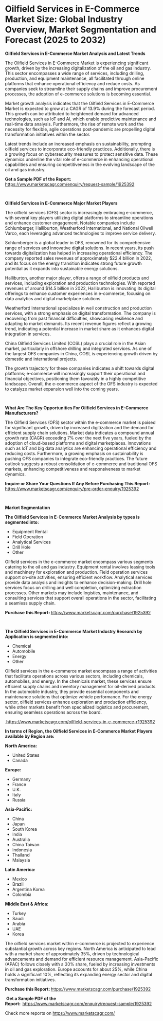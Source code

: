 <p><h1>Oilfield Services in E-Commerce Market Size: Global Industry Overview, Market Segmentation and Forecast (2025 to 2032)</h1></p><p><strong>Oilfield Services in E-Commerce Market Analysis and Latest Trends</strong></p>
<p><p>The Oilfield Services in E-Commerce Market is experiencing significant growth, driven by the increasing digitalization of the oil and gas industry. This sector encompasses a wide range of services, including drilling, production, and equipment maintenance, all facilitated through online platforms that enhance operational efficiency and reduce costs. As companies seek to streamline their supply chains and improve procurement processes, the adoption of e-commerce solutions is becoming essential.</p><p>Market growth analysis indicates that the Oilfield Services in E-Commerce Market is expected to grow at a CAGR of 13.9% during the forecast period. This growth can be attributed to heightened demand for advanced technologies, such as IoT and AI, which enable predictive maintenance and real-time data analysis. Furthermore, the rise of remote work and the necessity for flexible, agile operations post-pandemic are propelling digital transformation initiatives within the sector.</p><p>Latest trends include an increased emphasis on sustainability, prompting oilfield services to incorporate eco-friendly practices. Additionally, there is a growing focus on cybersecurity measures to protect sensitive data. These dynamics underline the vital role of e-commerce in enhancing operational capabilities and ensuring competitiveness in the evolving landscape of the oil and gas industry.</p></p>
<p><strong>Get a Sample PDF of the Report:&nbsp;</strong> <a href="https://www.marketscagr.com/enquiry/request-sample/1925392?utm_campaign=3578&utm_medium=2&utm_source=Github&utm_content=ia&utm_term=28032025&utm_id=oilfield-services-in-e-commerce">https://www.marketscagr.com/enquiry/request-sample/1925392</a></p>
<p>&nbsp;</p>
<p><strong>Oilfield Services in E-Commerce Major Market Players</strong></p>
<p><p>The oilfield services (OFS) sector is increasingly embracing e-commerce, with several key players utilizing digital platforms to streamline operations and enhance customer engagement. Notable companies include Schlumberger, Halliburton, Weatherford International, and National Oilwell Varco, each leveraging advanced technologies to improve service delivery.</p><p>Schlumberger is a global leader in OFS, renowned for its comprehensive range of services and innovative digital solutions. In recent years, its push towards digitalization has helped in increasing operational efficiency. The company reported sales revenues of approximately $22.4 billion in 2022, and its focus on the energy transition indicates strong future growth potential as it expands into sustainable energy solutions.</p><p>Halliburton, another major player, offers a range of oilfield products and services, including exploration and production technologies. With reported revenues of around $14.5 billion in 2022, Halliburton is innovating its digital offerings to enhance customer experiences in e-commerce, focusing on data analytics and digital marketplace solutions.</p><p>Weatherford International specializes in well construction and production services, with a strong emphasis on digital transformation. The company is recovering from past financial difficulties, showcasing resilience and adapting to market demands. Its recent revenue figures reflect a growing trend, indicating a potential increase in market share as it enhances digital integration in services.</p><p>China Oilfield Services Limited (COSL) plays a crucial role in the Asian market, particularly in offshore drilling and integrated services. As one of the largest OFS companies in China, COSL is experiencing growth driven by domestic and international projects.</p><p>The growth trajectory for these companies indicates a shift towards digital platforms; e-commerce will increasingly support their operational and financial objectives, positioning them favorably in a highly competitive landscape. Overall, the e-commerce aspect of the OFS industry is expected to catalyze market expansion well into the coming years.</p></p>
<p>&nbsp;</p>
<p><strong>What Are The Key Opportunities For Oilfield Services in E-Commerce Manufacturers?</strong></p>
<p><p>The Oilfield Services (OFS) sector within the e-commerce market is poised for significant growth, driven by increased digitization and the demand for efficient supply chain solutions. Market data indicates a compound annual growth rate (CAGR) exceeding 7% over the next five years, fueled by the adoption of cloud-based platforms and digital marketplaces. Innovations such as IoT and big data analytics are enhancing operational efficiency and reducing costs. Furthermore, a growing emphasis on sustainability is pushing OFS companies to integrate eco-friendly practices. The future outlook suggests a robust consolidation of e-commerce and traditional OFS markets, enhancing competitiveness and responsiveness to market dynamics.</p></p>
<p><strong>Inquire or Share Your Questions If Any Before Purchasing This Report:</strong> <a href="https://www.marketscagr.com/enquiry/pre-order-enquiry/1925392?utm_campaign=3578&utm_medium=2&utm_source=Github&utm_content=ia&utm_term=28032025&utm_id=oilfield-services-in-e-commerce">https://www.marketscagr.com/enquiry/pre-order-enquiry/1925392</a></p>
<p>&nbsp;</p>
<p><strong>Market Segmentation</strong></p>
<p><strong>The Oilfield Services in E-Commerce Market Analysis by types is segmented into:</strong></p>
<p><ul><li>Equipment Rental</li><li>Field Operation</li><li>Analytical Services</li><li>Drill Hole</li><li>Other</li></ul></p>
<p><p>Oilfield services in the e-commerce market encompass various segments catering to the oil and gas industry. Equipment rental involves leasing tools and machinery for exploration and production. Field operation services support on-site activities, ensuring efficient workflow. Analytical services provide data analysis and insights to enhance decision-making. Drill hole services focus on drilling and well completion, optimizing extraction processes. Other markets may include logistics, maintenance, and consulting services that support overall operations in the sector, facilitating a seamless supply chain.</p></p>
<p><strong>Purchase this Report:&nbsp;</strong><a href="https://www.marketscagr.com/purchase/1925392?utm_campaign=3578&utm_medium=2&utm_source=Github&utm_content=ia&utm_term=28032025&utm_id=oilfield-services-in-e-commerce">https://www.marketscagr.com/purchase/1925392</a></p>
<p>&nbsp;</p>
<p><strong>The Oilfield Services in E-Commerce Market Industry Research by Application is segmented into:</strong></p>
<p><ul><li>Chemical</li><li>Automobile</li><li>Energy</li><li>Other</li></ul></p>
<p><p>Oilfield services in the e-commerce market encompass a range of activities that facilitate operations across various sectors, including chemicals, automobiles, and energy. In the chemicals market, these services ensure efficient supply chains and inventory management for oil-derived products. In the automobile industry, they provide essential components and maintenance solutions that optimize vehicle performance. For the energy sector, oilfield services enhance exploration and production efficiency, while other markets benefit from specialized logistics and procurement, ensuring seamless operations across the board.</p></p>
<p><a href="https://www.marketscagr.com/oilfield-services-in-e-commerce-r1925392?utm_campaign=3578&utm_medium=2&utm_source=Github&utm_content=ia&utm_term=28032025&utm_id=oilfield-services-in-e-commerce">&nbsp;https://www.marketscagr.com/oilfield-services-in-e-commerce-r1925392</a></p>
<p><strong>In terms of Region, the Oilfield Services in E-Commerce Market Players available by Region are:</strong></p>
<p>
    <p> <strong> North America: </strong>
        <ul>
            <li>United States</li>
            <li>Canada</li>
        </ul>
        </p> 
    <p> <strong> Europe: </strong>
        <ul>
            <li>Germany</li>
            <li>France</li>
            <li>U.K.</li>
            <li>Italy</li>
            <li>Russia</li>
        </ul>
        </p> 
    <p> <strong> Asia-Pacific: </strong>
        <ul>
            <li>China</li>
            <li>Japan</li>
            <li>South Korea</li>
            <li>India</li>
            <li>Australia</li>
            <li>China Taiwan</li>
            <li>Indonesia</li>
            <li>Thailand</li>
            <li>Malaysia</li>
        </ul>
        </p> 
    <p> <strong> Latin America: </strong>
        <ul>
            <li>Mexico</li>
            <li>Brazil</li>
            <li>Argentina Korea</li>
            <li>Colombia</li>
        </ul>
        </p> 
    <p> <strong> Middle East & Africa: </strong>
        <ul>
            <li>Turkey</li>
            <li>Saudi</li>
            <li>Arabia</li>
            <li>UAE</li>
            <li>Korea</li>
        </ul>
    </p>
    </p>
<p><p>The oilfield services market within e-commerce is projected to experience substantial growth across key regions. North America is anticipated to lead with a market share of approximately 35%, driven by technological advancements and demand for efficient resource management. Asia-Pacific (APAC) follows closely with a 30% share, fueled by increasing investments in oil and gas exploration. Europe accounts for about 25%, while China holds a significant 10%, reflecting its expanding energy sector and digital transformation initiatives.</p></p>
<p><strong>Purchase this Report: </strong><a href="https://www.marketscagr.com/purchase/1925392?utm_campaign=3578&utm_medium=2&utm_source=Github&utm_content=ia&utm_term=28032025&utm_id=oilfield-services-in-e-commerce">https://www.marketscagr.com/purchase/1925392</a></p>
<p>&nbsp;<strong>Get a Sample PDF of the Report:&nbsp;&nbsp;</strong><a href="https://www.marketscagr.com/enquiry/request-sample/1925392?utm_campaign=3578&utm_medium=2&utm_source=Github&utm_content=ia&utm_term=28032025&utm_id=oilfield-services-in-e-commerce">https://www.marketscagr.com/enquiry/request-sample/1925392</a></p>
<p><strong></strong></p>
<p>Check more reports on <a href="https://www.marketscagr.com/?utm_campaign=3578&utm_medium=2&utm_source=Github&utm_content=ia&utm_term=28032025&utm_id=oilfield-services-in-e-commerce">https://www.marketscagr.com/</a></p>